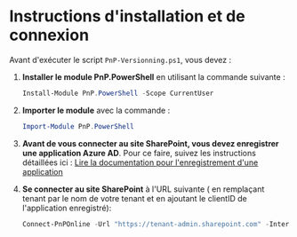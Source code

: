 # Instructions d'installation et de connexion

Avant d'exécuter le script `PnP-Versionning.ps1`, vous devez :

1. **Installer le module PnP.PowerShell** en utilisant la commande suivante :
    ```powershell
    Install-Module PnP.PowerShell -Scope CurrentUser
    ```

2. **Importer le module** avec la commande :
    ```powershell
    Import-Module PnP.PowerShell
    ```

3. **Avant de vous connecter au site SharePoint, vous devez enregistrer une application Azure AD**. Pour ce faire, suivez les instructions détaillées ici :
    [Lire la documentation pour l'enregistrement d'une application](https://pnp.github.io/powershell/articles/registerapplication.html)

4. **Se connecter au site SharePoint** à l'URL suivante ( en remplaçant tenant par le nom de votre tenant et en ajoutant le clientID de l'application enregistré):
    ```powershell
    Connect-PnPOnline -Url "https://tenant-admin.sharepoint.com" -Interactive -ClientId "xxxxxxx-xxxxxx-xxxxxxx"
    ```
